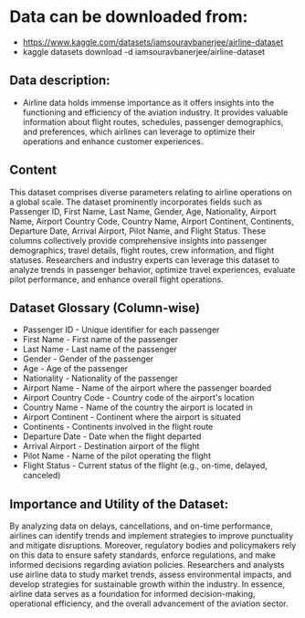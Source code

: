 # Data can be downloaded from: 
- https://www.kaggle.com/datasets/iamsouravbanerjee/airline-dataset
- kaggle datasets download -d iamsouravbanerjee/airline-dataset

## Data description:
- Airline data holds immense importance as it offers insights into the functioning and efficiency of the aviation industry. It provides valuable information about flight routes, schedules, passenger demographics, and preferences, which airlines can leverage to optimize their operations and enhance customer experiences.

## Content
This dataset comprises diverse parameters relating to airline operations on a global scale. The dataset prominently incorporates fields such as Passenger ID, First Name, Last Name, Gender, Age, Nationality, Airport Name, Airport Country Code, Country Name, Airport Continent, Continents, Departure Date, Arrival Airport, Pilot Name, and Flight Status. These columns collectively provide comprehensive insights into passenger demographics, travel details, flight routes, crew information, and flight statuses. Researchers and industry experts can leverage this dataset to analyze trends in passenger behavior, optimize travel experiences, evaluate pilot performance, and enhance overall flight operations.

## Dataset Glossary (Column-wise)

- Passenger ID - Unique identifier for each passenger
- First Name - First name of the passenger
- Last Name - Last name of the passenger
- Gender - Gender of the passenger
- Age - Age of the passenger
- Nationality - Nationality of the passenger
- Airport Name - Name of the airport where the passenger boarded
- Airport Country Code - Country code of the airport's location
- Country Name - Name of the country the airport is located in
- Airport Continent - Continent where the airport is situated
- Continents - Continents involved in the flight route
- Departure Date - Date when the flight departed
- Arrival Airport - Destination airport of the flight
- Pilot Name - Name of the pilot operating the flight
- Flight Status - Current status of the flight (e.g., on-time, delayed, canceled)

## Importance and Utility of the Dataset:

By analyzing data on delays, cancellations, and on-time performance, airlines can identify trends and implement strategies to improve punctuality and mitigate disruptions. Moreover, regulatory bodies and policymakers rely on this data to ensure safety standards, enforce regulations, and make informed decisions regarding aviation policies. Researchers and analysts use airline data to study market trends, assess environmental impacts, and develop strategies for sustainable growth within the industry. In essence, airline data serves as a foundation for informed decision-making, operational efficiency, and the overall advancement of the aviation sector.
